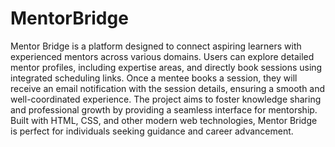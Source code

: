 # MentorBridge
Mentor Bridge is a platform designed to connect aspiring learners with experienced mentors across various domains. Users can explore detailed mentor profiles, including expertise areas, and directly book sessions using integrated scheduling links. Once a mentee books a session, they will receive an email notification with the session details, ensuring a smooth and well-coordinated experience. The project aims to foster knowledge sharing and professional growth by providing a seamless interface for mentorship. Built with HTML, CSS, and other modern web technologies, Mentor Bridge is perfect for individuals seeking guidance and career advancement.

